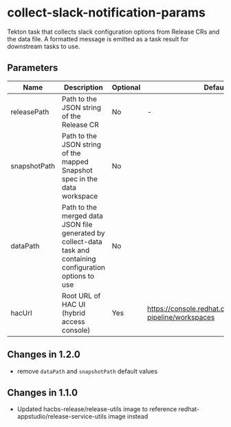 # collect-slack-notification-params

Tekton task that collects slack configuration options from Release CRs and the data file. A formatted message is emitted
as a task result for downstream tasks to use.

## Parameters

| Name                 | Description                                                                                                  | Optional | Default value                                                      |
|----------------------|--------------------------------------------------------------------------------------------------------------|----------|--------------------------------------------------------------------|
| releasePath          | Path to the JSON string of the Release CR                                                                    | No       | -                                                                  |
| snapshotPath         | Path to the JSON string of the mapped Snapshot spec in the data workspace                                    | No       |                                                                    |
| dataPath             | Path to the merged data JSON file generated by collect-data task and containing configuration options to use | No       |                                                                    |
| hacUrl               | Root URL of HAC UI (hybrid access console)                                                                   | Yes      | https://console.redhat.com/preview/application-pipeline/workspaces | 

## Changes in 1.2.0
* remove `dataPath` and `snapshotPath` default values

## Changes in 1.1.0
* Updated hacbs-release/release-utils image to reference redhat-appstudio/release-service-utils image instead
